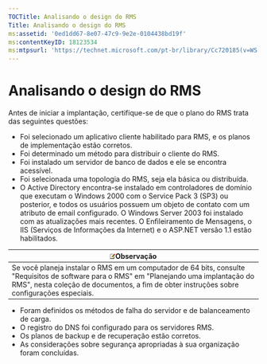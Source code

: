 ```yaml
---
TOCTitle: Analisando o design do RMS
Title: Analisando o design do RMS
ms:assetid: '0ed1dd67-8e07-47c9-9e2e-0104438bd19f'
ms:contentKeyID: 18123534
ms:mtpsurl: 'https://technet.microsoft.com/pt-br/library/Cc720185(v=WS.10)'
---
```


Analisando o design do RMS
==========================

Antes de iniciar a implantação, certifique-se de que o plano do RMS trata das seguintes questões:

-   Foi selecionado um aplicativo cliente habilitado para RMS, e os planos de implementação estão corretos.
-   Foi determinado um método para distribuir o cliente do RMS.
-   Foi instalado um servidor de banco de dados e ele se encontra acessível.
-   Foi selecionada uma topologia do RMS, seja ela básica ou distribuída.
-   O Active Directory encontra-se instalado em controladores de domínio que executam o Windows 2000 com o Service Pack 3 (SP3) ou posterior, e todos os usuários possuem um objeto de contato com um atributo de email configurado. O Windows Server 2003 foi instalado com as atualizações mais recentes. O Enfileiramento de Mensagens, o IIS (Serviços de Informações da Internet) e o ASP.NET versão 1.1 estão habilitados.

| ![](images/Cc720185.note(WS.10).gif)Observação                                                                                                                                                            |
|----------------------------------------------------------------------------------------------------------------------------------------------------------------------------------------------------------------------------------------|
| Se você planeja instalar o RMS em um computador de 64 bits, consulte "Requisitos de software para o RMS" em "Planejando uma implantação do RMS", nesta coleção de documentos, a fim de obter instruções sobre configurações especiais. |

-   Foram definidos os métodos de falha do servidor e de balanceamento de carga.
-   O registro do DNS foi configurado para os servidores RMS.
-   Os planos de backup e de recuperação estão corretos.
-   As considerações sobre segurança apropriadas à sua organização foram concluídas.
